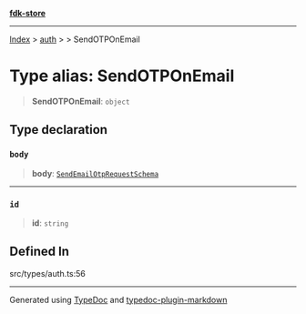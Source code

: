 [**fdk-store**](../../../README.md)
***

[Index](../../../API.md) > [auth](../../README.md) > [<internal>](../README.md) > SendOTPOnEmail

# Type alias: SendOTPOnEmail

> **SendOTPOnEmail**: `object`

## Type declaration

### `body`

> **body**: [`SendEmailOtpRequestSchema`](type-alias.SendEmailOtpRequestSchema.md)

***

### `id`

> **id**: `string`

## Defined In

src/types/auth.ts:56

***
Generated using [TypeDoc](https://typedoc.org/) and [typedoc-plugin-markdown](https://www.npmjs.com/package/typedoc-plugin-markdown)
